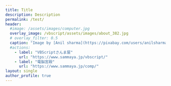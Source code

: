 ```yaml
---
title: Title
description: Description
permalink: /test/
header:
  #image: /assets/images/computer.jpg
  overlay_image: /vbscript/assets/images/about_382.jpg
  # overlay_filter: 0.5
  caption: "Image by [Anil sharma](https://pixabay.com/users/anilsharma26-13475484/?utm_source=link-attribution&amp;utm_medium=referral&amp;utm_campaign=image&amp;utm_content=7017939) from [Pixabay](https://pixabay.com//?utm_source=link-attribution&amp;utm_medium=referral&amp;utm_campaign=image&amp;utm_content=7017939)"
  #actions:
    - label: "VBScriptさんま屋"
      url: "https://www.sammaya.jp/vbscript/"
    - label: "電脳宮殿"
      url: "https://www.sammaya.jp/comp/"
layout: single
author_profile: true
---
```

